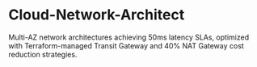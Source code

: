 # Cloud-Network-Architect
Multi-AZ network architectures achieving 50ms latency SLAs, optimized with Terraform-managed Transit Gateway and 40% NAT Gateway cost reduction strategies.
